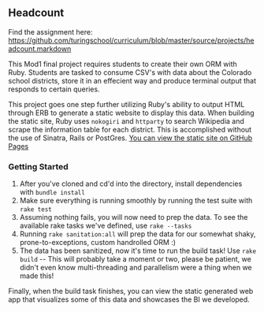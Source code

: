 ## Headcount

Find the assignment here: https://github.com/turingschool/curriculum/blob/master/source/projects/headcount.markdown

This Mod1 final project requires students to create their own ORM with Ruby.  Students are tasked to consume CSV's with data about the Colorado school districts, store it in an effecient way and produce terminal output that responds to certain queries.

This project goes one step further utilizing Ruby's ability to output HTML through ERB to generate a static website to display this data.  When building the static site, Ruby uses `nokogiri` and `httparty` to search Wikipedia and scrape the information table for each district. This is accomplished without the use of Sinatra, Rails or PostGres.  [You can view the static site on GitHub Pages](http://iamchrissmith.io/headcount/)

### Getting Started

1. After you've cloned and cd'd into the directory, install dependencies with `bundle install`
2. Make sure everything is running smoothly by running the test suite with `rake test`
3. Assuming nothing fails, you will now need to prep the data. To see the available rake tasks we've defined, use `rake --tasks`
4. Running `rake sanitation:all` will prep the data for our somewhat shaky, prone-to-exceptions, custom handrolled ORM :)
5. The data has been sanitized, now it's time to run the build task! Use `rake build` -- This will probably take a moment or two, please be patient, we didn't even know multi-threading and parallelism were a thing when we made this!

Finally, when the build task finishes, you can view the static generated web app that visualizes some of this data and showcases the BI we developed.
